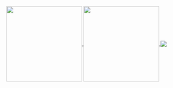 <a href="https://github.com/rjuniyy/github-readme-stats">
  <img height=200 align="center" src="https://github-readme-stats-beta-nine-47.vercel.app/api?username=rjuniyy&show_icons=true&theme=calm_pink&include_all_commits=true&rank_icon=percentile" />
</a>
<a href="https://github.com/anuraghazra/convoychat">
  <img height=200 align="center" src="https://github-readme-stats-beta-nine-47.vercel.app/api/top-langs?username=rjuniyy&layout=compact&langs_count=10&card_width=320&theme=calm_pink" />
</a>
<a href="https://github.com/rjuniyy/github-readme-stats">
  <img align="center" src="https://github-readme-stats-beta-nine-47.vercel.app/api/wakatime?username=rjuniyy&layout=compact&theme=calm_pink" />
</a>
